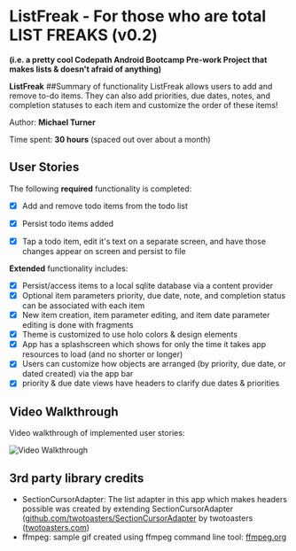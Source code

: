 # ListFreak - For those who are total LIST FREAKS (v0.2)
**(i.e. a pretty cool Codepath Android Bootcamp Pre-work Project that makes lists & doesn't afraid of anything)**

**ListFreak** 
##Summary of functionality
ListFreak allows users to add and remove to-do items. They can also add priorities, due dates, notes, and completion statuses to each item and customize the order of these items!

Author: **Michael Turner**

Time spent: **30 hours** (spaced out over about a month)

## User Stories

The following **required** functionality is completed:

* [x] Add and remove todo items from the todo list
* [x] Persist todo items added
* [x] Tap a todo item, edit it's text on a separate screen, and have those changes appear on screen and persist to file


**Extended** functionality includes:
* [x] Persist/access items to a local sqlite database via a content provider
* [x] Optional item parameters priority, due date, note, and completion status can be associated with each item
* [x] New item creation, item parameter editing, and item date parameter editing is done with fragments
* [x] Theme is customized to use holo colors & design elements
* [x] App has a splashscreen which shows for only the time it takes app resources to load (and no shorter or longer)
* [x] Users can customize how objects are arranged (by priority, due date, or dated created) via the app bar
* [x] priority & due date views have headers to clarify due dates & priorities

## Video Walkthrough

Video walkthrough of implemented user stories:

<img src='https://thumbs.gfycat.com/GenerousKnobbyCuckoo-size_restricted.gif' title='Video Walkthrough' alt='Video Walkthrough' />

## 3rd party library credits
* SectionCursorAdapter: The list adapter in this app which makes headers possible was created by extending SectionCursorAdapter ([github.com/twotoasters/SectionCursorAdapter](https://github.com/twotoasters/SectionCursorAdapter) by twotoasters ([twotoasters.com](http://twotoasters.com))
* ffmpeg: sample gif created using ffmpeg command line tool: [ffmpeg.org](https://ffmpeg.org/)
